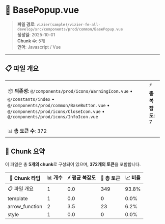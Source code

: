 # 📄 BasePopup.vue

> **파일 경로**: `vizier(sample)/vizier-fe-all-develop/src/components/prod/common/BasePopup.vue`  
> **생성일**: 2025-10-01  
> **Chunk 수**: 5개  
> **언어**: Javascript / Vue
---





## 📋 파일 개요

| | |
|--|--|
| 📦 **의존성**: `@/components/prod/icons/WarningIcon.vue` • `@/constants/index` • `@/components/prod/common/BaseButton.vue` • `@/components/prod/icons/CloseIcon.vue` • `@/components/prod/icons/InfoIcon.vue` | ⚡ **총 복잡도**: 7 |
| 📊 **총 토큰 수**: 372 |  |






## 🧩 Chunk 요약

이 파일은 총 **5개의 chunk**로 구성되어 있으며, **372개의 토큰**을 포함합니다.

| 🧩 Chunk 타입 | 📊 개수 | ⚡ 평균 복잡도 | 📝 총 토큰 | 📈 비율 |
|---------------|--------|-------------|----------|--------|
| 📋 파일 개요 | 1 | 0.0 | 349 | 93.8% |
| template | 1 | 0.0 | 0 | 0.0% |
| arrow_function | 2 | 3.5 | 23 | 6.2% |
| style | 1 | 0.0 | 0 | 0.0% |

